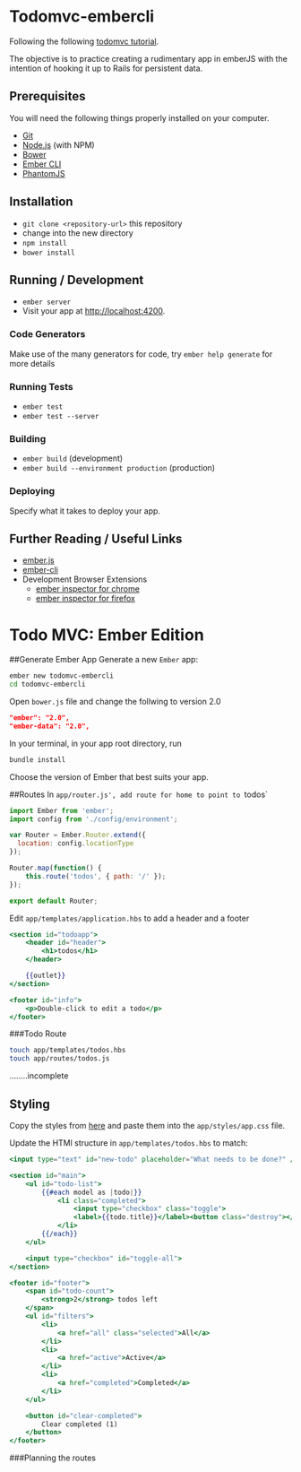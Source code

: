 # Todomvc-embercli

Following the following [todomvc tutorial](http://www.thetechcofounder.com/getting-started-with-ember-js-using-ember-cli/).

The objective is to practice creating a rudimentary app in emberJS with the intention of hooking it up to Rails for persistent data.

## Prerequisites

You will need the following things properly installed on your computer.

* [Git](http://git-scm.com/)
* [Node.js](http://nodejs.org/) (with NPM)
* [Bower](http://bower.io/)
* [Ember CLI](http://www.ember-cli.com/)
* [PhantomJS](http://phantomjs.org/)

## Installation

* `git clone <repository-url>` this repository
* change into the new directory
* `npm install`
* `bower install`

## Running / Development

* `ember server`
* Visit your app at [http://localhost:4200](http://localhost:4200).

### Code Generators

Make use of the many generators for code, try `ember help generate` for more details

### Running Tests

* `ember test`
* `ember test --server`

### Building

* `ember build` (development)
* `ember build --environment production` (production)

### Deploying

Specify what it takes to deploy your app.

## Further Reading / Useful Links

* [ember.js](http://emberjs.com/)
* [ember-cli](http://www.ember-cli.com/)
* Development Browser Extensions
  * [ember inspector for chrome](https://chrome.google.com/webstore/detail/ember-inspector/bmdblncegkenkacieihfhpjfppoconhi)
  * [ember inspector for firefox](https://addons.mozilla.org/en-US/firefox/addon/ember-inspector/)

# Todo MVC: Ember Edition

##Generate Ember App
Generate a new `Ember` app:
```zsh
ember new todomvc-embercli
cd todomvc-embercli
```
Open `bower.js` file and change the follwing to version 2.0
```json
"ember": "2.0",
"ember-data": "2.0",
```

In your terminal, in your app root directory, run
```zsh
bundle install
```
Choose the version of Ember that best suits your app.

##Routes
In `app/router.js', add route for home to point to `todos`
```javascript
import Ember from 'ember';  
import config from './config/environment';

var Router = Ember.Router.extend({  
  location: config.locationType
});

Router.map(function() {  
    this.route('todos', { path: '/' });
});

export default Router;  
```

Edit `app/templates/application.hbs` to add a header and a footer
```hbs
<section id="todoapp">  
    <header id="header">
        <h1>todos</h1>
    </header>

    {{outlet}}
</section>

<footer id="info">  
    <p>Double-click to edit a todo</p>
</footer> 
```

###Todo Route
```zsh
touch app/templates/todos.hbs
touch app/routes/todos.js
```
........incomplete
## Styling
Copy the styles from [here](https://raw.githubusercontent.com/brownie3003/ember-cli-todo-mvc/master/app/styles/app.css) and paste them into the `app/styles/app.css` file.

Update the HTMl structure in `app/templates/todos.hbs` to match:
```hbs
<input type="text" id="new-todo" placeholder="What needs to be done?" />

<section id="main">  
    <ul id="todo-list">
        {{#each model as |todo|}}
            <li class="completed">
                <input type="checkbox" class="toggle">
                <label>{{todo.title}}</label><button class="destroy"></button>
            </li>
        {{/each}}
    </ul>

    <input type="checkbox" id="toggle-all">
</section>

<footer id="footer">  
    <span id="todo-count">
        <strong>2</strong> todos left
    </span>
    <ul id="filters">
        <li>
            <a href="all" class="selected">All</a>
        </li>
        <li>
            <a href="active">Active</a>
        </li>
        <li>
            <a href="completed">Completed</a>
        </li>
    </ul>

    <button id="clear-completed">
        Clear completed (1)
    </button>
</footer> 
```

###Planning the routes